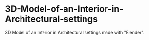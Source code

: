 # 3D-Model-of-an-Interior-in-Architectural-settings
3D Model of an Interior in Architectural settings made with "Blender".
